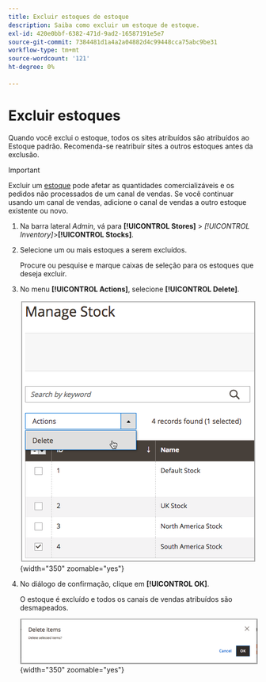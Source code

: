 ```yaml
---
title: Excluir estoques de estoque
description: Saiba como excluir um estoque de estoque.
exl-id: 420e0bbf-6382-471d-9ad2-16587191e5e7
source-git-commit: 7384481d1a4a2a04882d4c99448cca75abc9be31
workflow-type: tm+mt
source-wordcount: '121'
ht-degree: 0%

---
```


# Excluir estoques

Quando você exclui o estoque, todos os sites atribuídos são atribuídos ao Estoque padrão. Recomenda-se reatribuir sites a outros estoques antes da exclusão.

>[!IMPORTANT]
>
>Excluir um [estoque](stocks-manage.md) pode afetar as quantidades comercializáveis e os pedidos não processados de um canal de vendas. Se você continuar usando um canal de vendas, adicione o canal de vendas a outro estoque existente ou novo.

1. Na barra lateral _Admin_, vá para **[!UICONTROL Stores]** > _[!UICONTROL Inventory]_>**[!UICONTROL Stocks]**.

1. Selecione um ou mais estoques a serem excluídos.

   Procure ou pesquise e marque caixas de seleção para os estoques que deseja excluir.

1. No menu **[!UICONTROL Actions]**, selecione **[!UICONTROL Delete]**.

   ![Selecione Excluir no menu Ações](assets/inventory-stock-delete.png){width="350" zoomable="yes"}

1. No diálogo de confirmação, clique em **[!UICONTROL OK]**.

   O estoque é excluído e todos os canais de vendas atribuídos são desmapeados.

   ![Mensagem de verificação de exclusão de estoque](assets/inventory-stock-delete-confirm.png){width="350" zoomable="yes"}
